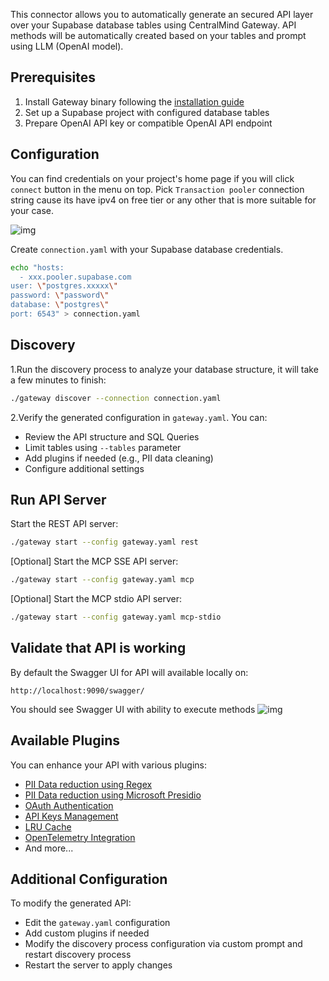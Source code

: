 This connector allows you to automatically generate an secured API layer over your Supabase database tables using CentralMind Gateway. API methods will be automatically created based on your tables and prompt using LLM (OpenAI model).

## Prerequisites

1. Install Gateway binary following the [installation guide](https://docs.centralmind.ai/getting-started/installation)
2. Set up a Supabase project with configured database tables
3. Prepare OpenAI API key or compatible OpenAI API endpoint

## Configuration

You can find credentials on your project's home page if you will click `connect` button in the menu on top. Pick `Transaction pooler` connection string cause its have ipv4 on free tier or any other that is more suitable for your case.

![img](../assets/supabase-connection.jpg)


Create `connection.yaml` with your Supabase database credentials. 
```bash
echo "hosts:
  - xxx.pooler.supabase.com
user: \"postgres.xxxxx\"
password: \"password\"
database: \"postgres\"
port: 6543" > connection.yaml
```

## Discovery

1.Run the discovery process to analyze your database structure, it will take a few minutes to finish:

```bash
./gateway discover --connection connection.yaml
```

2.Verify the generated configuration in `gateway.yaml`. You can:
   - Review the API structure and SQL Queries
   - Limit tables using `--tables` parameter
   - Add plugins if needed (e.g., PII data cleaning)
   - Configure additional settings

## Run API Server

Start the REST API server:

```bash
./gateway start --config gateway.yaml rest
```



[Optional] Start the MCP SSE API server:

```bash
./gateway start --config gateway.yaml mcp
```

[Optional] Start the MCP stdio API server:

```bash
./gateway start --config gateway.yaml mcp-stdio
```

## Validate that API is working
By default the Swagger UI for API will available locally on:

```
http://localhost:9090/swagger/
```

You should see Swagger UI with ability to execute methods
![img](../assets/supabase-swagger.jpg)

## Available Plugins

You can enhance your API with various plugins:
- <a href="../../plugins/pii_remover/"> PII Data reduction using Regex </a>
- <a href="../../plugins/presidio_anonymizer/"> PII Data reduction using Microsoft Presidio</a>
- <a href="../../plugins/oauth/"> OAuth Authentication</a>
- <a href="../../plugins/api_keys/"> API Keys Management</a>
- <a href="../../plugins/lru_cache/"> LRU Cache</a>
- <a href="../../plugins/otel/"> OpenTelemetry Integration</a>
- And more...


## Additional Configuration

To modify the generated API:
- Edit the `gateway.yaml` configuration
- Add custom plugins if needed
- Modify the discovery process configuration via custom prompt and restart discovery process
- Restart the server to apply changes
